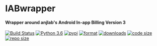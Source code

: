 # IABwrapper
#### Wrapper around anjlab's Android In-app Billing Version 3

[![Build Status](https://app.travis-ci.com/shashi278/android-iab-v3-kivy.svg?branch=main)](https://app.travis-ci.com/shashi278/android-iab-v3-kivy) [![Python 3.6](https://img.shields.io/pypi/pyversions/kivymd)](https://www.python.org/downloads/release/python-360/) [![pypi](https://img.shields.io/pypi/v/iabwrapper)](https://pypi.org/project/IABwrapper/) [![format](https://img.shields.io/pypi/format/iabwrapper)](https://pypi.org/project/IABwrapper/) [![downloads](https://img.shields.io/pypi/dm/iabwrapper)](https://pypi.org/project/iabwrapper/) [![code size](https://img.shields.io/github/languages/code-size/shashi278/android-iab-v3-kivy)]() [![repo size](https://img.shields.io/github/repo-size/shashi278/android-iab-v3-kivy)]()